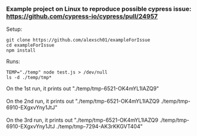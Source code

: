 ### Example project on Linux to reproduce possible cypress issue: https://github.com/cypress-io/cypress/pull/24957

Setup:
```
git clone https://github.com/alexsch01/exampleForIssue
cd exampleForIssue
npm install
```
Runs:
```
TEMP="./temp" node test.js > /dev/null
ls -d ./temp/tmp*
```
On the 1st run, it prints out "./temp/tmp-6521-OK4mYL1lAZQ9"\
\
On the 2nd run, it prints out "./temp/tmp-6521-OK4mYL1lAZQ9  ./temp/tmp-6910-EXgxvYny1JtJ"\
\
On the 3rd run, it prints out "./temp/tmp-6521-OK4mYL1lAZQ9  ./temp/tmp-6910-EXgxvYny1JtJ  ./temp/tmp-7294-AK3rKKGVT404"
